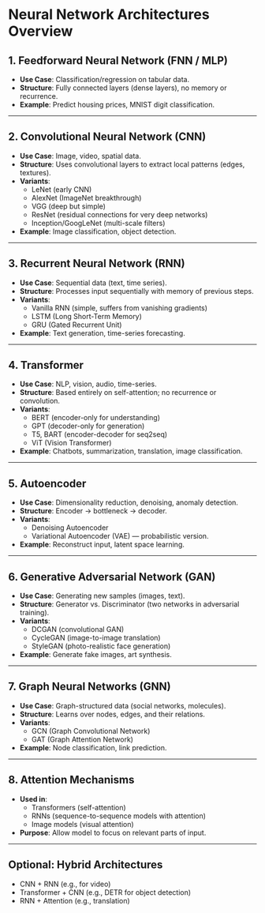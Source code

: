 # Neural Network Architectures Overview

## 1. Feedforward Neural Network (FNN / MLP)
- **Use Case**: Classification/regression on tabular data.
- **Structure**: Fully connected layers (dense layers), no memory or recurrence.
- **Example**: Predict housing prices, MNIST digit classification.

---

## 2. Convolutional Neural Network (CNN)
- **Use Case**: Image, video, spatial data.
- **Structure**: Uses convolutional layers to extract local patterns (edges, textures).
- **Variants**:
  - LeNet (early CNN)
  - AlexNet (ImageNet breakthrough)
  - VGG (deep but simple)
  - ResNet (residual connections for very deep networks)
  - Inception/GoogLeNet (multi-scale filters)
- **Example**: Image classification, object detection.

---

## 3. Recurrent Neural Network (RNN)
- **Use Case**: Sequential data (text, time series).
- **Structure**: Processes input sequentially with memory of previous steps.
- **Variants**:
  - Vanilla RNN (simple, suffers from vanishing gradients)
  - LSTM (Long Short-Term Memory)
  - GRU (Gated Recurrent Unit)
- **Example**: Text generation, time-series forecasting.

---

## 4. Transformer
- **Use Case**: NLP, vision, audio, time-series.
- **Structure**: Based entirely on self-attention; no recurrence or convolution.
- **Variants**:
  - BERT (encoder-only for understanding)
  - GPT (decoder-only for generation)
  - T5, BART (encoder-decoder for seq2seq)
  - ViT (Vision Transformer)
- **Example**: Chatbots, summarization, translation, image classification.

---

## 5. Autoencoder
- **Use Case**: Dimensionality reduction, denoising, anomaly detection.
- **Structure**: Encoder → bottleneck → decoder.
- **Variants**:
  - Denoising Autoencoder
  - Variational Autoencoder (VAE) — probabilistic version.
- **Example**: Reconstruct input, latent space learning.

---

## 6. Generative Adversarial Network (GAN)
- **Use Case**: Generating new samples (images, text).
- **Structure**: Generator vs. Discriminator (two networks in adversarial training).
- **Variants**:
  - DCGAN (convolutional GAN)
  - CycleGAN (image-to-image translation)
  - StyleGAN (photo-realistic face generation)
- **Example**: Generate fake images, art synthesis.

---

## 7. Graph Neural Networks (GNN)
- **Use Case**: Graph-structured data (social networks, molecules).
- **Structure**: Learns over nodes, edges, and their relations.
- **Variants**:
  - GCN (Graph Convolutional Network)
  - GAT (Graph Attention Network)
- **Example**: Node classification, link prediction.

---

## 8. Attention Mechanisms
- **Used in**:
  - Transformers (self-attention)
  - RNNs (sequence-to-sequence models with attention)
  - Image models (visual attention)
- **Purpose**: Allow model to focus on relevant parts of input.

---

## Optional: Hybrid Architectures
- CNN + RNN (e.g., for video)
- Transformer + CNN (e.g., DETR for object detection)
- RNN + Attention (e.g., translation)
